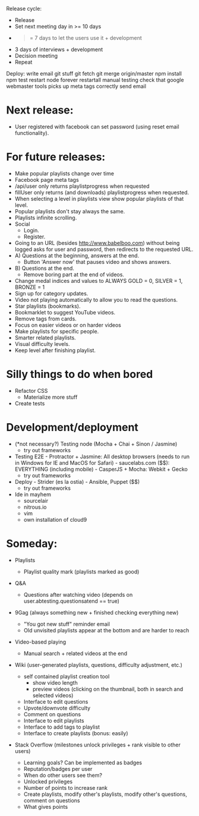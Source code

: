 Release cycle:
- Release
- Set next meeting day in >= 10 days
- >= 7 days to let the users use it  + development
- 3 days of interviews               + development
- Decision meeting
- Repeat


Deploy:
write email
git stuff
    git fetch
    git merge origin/master
npm install
npm test
restart node
    forever restartall
manual testing
    check that google webmaster tools picks up meta tags correctly
send email


# Next release:
- User registered with facebook can set password (using reset email functionality).

# For future releases:
- Make popular playlists change over time
- Facebook page meta tags
- /api/user only returns playlistprogress when requested
- fillUser only returns (and downloads) playlistprogress when requested.
- When selecting a level in playlists view show popular playlists of that level.
- Popular playlists don't stay always the same.
- Playlists infinite scrolling.
- Social
    - Login.
    - Register.
- Going to an URL (besides http://www.babelboo.com) without being logged asks for user and password, then redirects to the requested URL.
- A) Questions at the beginning, answers at the end.
    - Button 'Answer now' that pauses video and shows answers.
- B) Questions at the end.
    - Remove boring part at the end of videos.
- Change medal indices and values to ALWAYS GOLD = 0, SILVER = 1, BRONZE = 1
- Sign up for category updates.
- Video not playing automatically to allow you to read the questions.
- Star playlists (bookmarks).
- Bookmarklet to suggest YouTube videos.
- Remove tags from cards.
- Focus on easier videos or on harder videos
- Make playlists for specific people.
- Smarter related playlists.
- Visual difficulty levels.
- Keep level after finishing playlist.


# Silly things to do when bored
- Refactor CSS
    - Materialize more stuff
- Create tests


# Development/deployment

- (*not necessary?) Testing node (Mocha + Chai + Sinon / Jasmine)
    - try out frameworks
- Testing E2E
        - Protractor + Jasmine: All desktop browsers (needs to run in Windows for IE and MacOS for Safari)
        - saucelabs.com ($$): EVERYTHING (including mobile)
        - CasperJS + Mocha: Webkit + Gecko
    - try out frameworks
- Deploy
        - Strider (es la ostia)
        - Ansible, Puppet ($$)
    - try out frameworks
- Ide in mayhem
    - sourcelair
    - nitrous.io
    - vim
    - own installation of cloud9


# Someday:

- Playlists
    - Playlist quality mark (playlists marked as good)

- Q&A
    * Questions after watching video (depends on user.abtesting.questionsatend == true)

- 9Gag (always something new + finished checking everything new)
    - "You got new stuff" reminder email
    * Old unvisited playlists appear at the bottom and are harder to reach

- Video-based playing
    - Manual search + related videos at the end

- Wiki (user-generated playlists, questions, difficulty adjustment, etc.)
    - self contained playlist creation tool
        - show video length
        - preview videos (clicking on the thumbnail, both in search and selected videos)
    - Interface to edit questions
    - Upvote/downvote difficulty
    - Comment on questions
    * Interface to edit playlists
    * Interface to add tags to playlist
    * Interface to create playlists (bonus: easily)

- Stack Overflow (milestones unlock privileges + rank visible to other users)
    - Learning goals? Can be implemented as badges
    - Reputation/badges per user
    - When do other users see them?
    - Unlocked privileges
    - Number of points to increase rank
    - Create playlists, modify other's playlists, modify other's questions, comment on questions
    - What gives points
